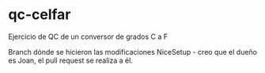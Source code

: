 # qc-celfar
Ejercicio de QC de un conversor de grados C a F

Branch dónde se hicieron las modificaciones NiceSetup - creo que el dueño es Joan, el pull request se realiza a él.
